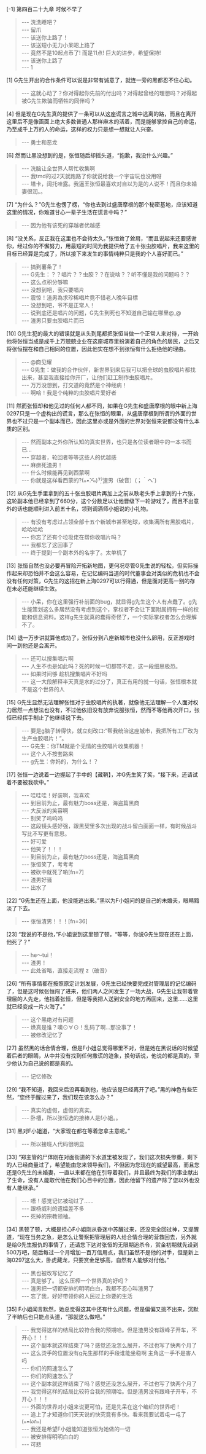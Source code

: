 
[-1] 第四百二十九章 时候不早了
>--- 洗洗睡吧？<br>
>--- 留爪<br>
>--- 该送你上路了！<br>
>--- 该送短小无力小呆昭上路了<br>
>--- 竟然不是10起点币了!
而是11点!
巨大的进步，希望保持!<br>
>--- 该送你上路了<br>
>--- 1<br>

[1] G先生开出的合作条件可以说是非常有诚意了，就连一旁的黑都忍不住心动。
>--- 这就心动了？你对得起你先前的付出吗？对得起曾经的理想吗？对得起被G先生欺骗而牺牲的同伴吗？<br>

[4] 但是现在G先生真的提供了一条可以从这座谎言之城中逃离的路，而且在离开这里后不是像画面上绝大多数普通人那样麻木的活着，而是能够掌控自己的命运，乃至成千上万的人的命运，这样的权力只是想一想就让人兴奋。
>--- 勇士和恶龙<br>

[6] 然而让黑没想到的是，张恒随后却摇头道，“抱歉，我没什么兴趣。”
>--- 洗脑让全世界人帮忙收集啊<br>
>--- 我tmd的过2天就跑路了你就说给我一个宇宙玩也没用呀<br>
>--- 塔卡，阔托哇露。我逼王张恒最喜欢对自以为是的人说不！而且你未婚妻很润。。<br>

[7] “为什么？”G先生也愣了楞，“你也去到过盛唐摩根的那个秘密基地，应该知道这里的情况，你难道甘心一辈子生活在谎言中吗？”
>--- 因为他有该死的穿越者优越感<br>

[8] “没关系，反正我在这里也不会待太久。”张恒耸了耸肩，“而且说起来还要感谢你，经过你的不懈努力，用最短的时间为我提供给了五十张虫胶唱片，我来这里的目标已经算是完成了，所以接下来发生的事情纯粹只是我的个人喜好而已。”
>--- 搞到薯条了！<br>
>--- G先生：？？唱片？？虫胶？？在说啥？？听不懂是我的问题吗？？<br>
>--- 这么点积分够嘛<br>
>--- 没想到吧，我只要唱片<br>
>--- 震惊！渣男為求珍稀唱片竟不惜老人晚年目標<br>
>--- 没想到吧，爷不是正常人！<br>
>--- 说到底还是唱片的问题，G先生到死也不知道自己输在哪里@_@<br>
>--- 渣男只要虫胶唱片而已<br>

[10] G先生犯的最大的错误就是从头到尾都把张恒当做一个正常人来对待，一开始他将张恒当成是成千上万兢兢业业在这座城市里扮演着自己的角色的居民，之后又将张恒摆在和自己相同的位置，因此他实在想不到张恒有什么拒绝他的理由。
>--- @商见耀<br>
>--- G先生：做我的合作伙伴，新世界到来后我可以把全球的虫胶唱片都找出来，甚至我直接给你开厂，让他们赶工制作虫胶唱片。<br>
>--- 万万没想到，打交道的竟然是个神经病！<br>
>--- 啊哈！我是个纯粹的虫胶唱片爱好者<br>

[11] 然而张恒却和他见过的任何人都不同，如果在G先生和盛唐摩根的眼中新上海0297只是一个虚构出的谎言，那么在张恒的眼里，从盛唐摩根到所谓的外面的世界也不过只是一个副本而已，因此这里亦或是外面的世界对张恒来说都没有什么本质的区别。
>--- 然而副本之外你所认知的真实世界，也只是各位读者眼中的一本书而已…<br>
>--- 穿越者，轮回者等等这些人的优越感<br>
>--- 麻痹死渣男！<br>
>--- 什么时候能再见到西蒙啊<br>
>--- 你就是这样看西蒙的?(๑•̌.•̑๑)ˀ̣ˀ̣渣男（破音）(；｀ヘ´)<br>

[12] 从G先生手里拿到的五十张虫胶唱片再加上之前从耿老头手上拿到的十六张，这轮副本他已经拿到了660分，这个分数足以让他晋级下一轮游戏了，而且不出意外的话也能顺利进入前五十名，领到调酒师小姐说的小礼物。
>--- 有没有考虑过占领全部十五个新城市甚至地球，收集满所有黑胶唱片，哈哈哈哈<br>
>--- 你忘了还有个垃圾佬在帮你收唱片吗？<br>
>--- 我都忘了这回事了<br>
>--- 终于提到一个副本外的名字了。太单机了<br>

[13] 张恒自然也没必要再冒险开拓新地图，更何况尽管G先生说的轻松，但实际操作起来却恐怕并不会这么容易，在记忆编码当道的时代董事会对类似的危机也不会没有任何对策，G先生的这招在新上海0297可以行得通，但是面对更高一别的存在未必还能继续生效。
>--- 小呆，你在这里强行补前面的bug，就显得g先生这个人有点蠢了。g先生能策划这么多居然没有考虑到这个，掌权者不会让下面附属拥有一样的权能和信息资料。这样g先生就真的蠢得奇怪了，一个实际掌权者怎么会理解不了。<br>

[14] 退一万步讲就算他成功了，张恒分到八座新城市也没什么卵用，反正游戏时间一到他还是会离开。
>--- 还可以搜集唱片啊<br>
>--- 人生不也是如此吗？死的时候一切都带不走，这一段细思极恐。<br>
>--- 如果时间够 趁机搜集唱片不好吗<br>
>--- 这一大段解释半天真是水的过分了，真正有用的就一句话，张恒根本就不是这个世界的人<br>

[15] G先生显然无法理解张恒对于虫胶唱片的执著，就像他无法理解一个人面对权力居然一点想法也没有，不过他依旧没有放弃说服张恒，然而不等他再次开口，张恒已经挥手制止了他继续说下去。
>--- 要是g脑子转得快，就立刻改口:“帮我统治这座城市，我把所有工厂改为生产虫胶唱片！”。<br>
>--- G先生：你TM就是个无情的虫胶唱片收集机器！<br>
>--- 这个人不按套路来<br>
>--- g先生：你妈的，为什么！？<br>

[17] 张恒一边说着一边握起了手中的【藏鞘】，冲G先生笑了笑，“接下来，还请试着不要被我砍中。”
>--- 哇哇哇！好装啊，我喜欢<br>
>--- 到目前为止，最有魅力boss还是，海盗篇黑商<br>
>--- 大反派的笑容啊<br>
>--- 别笑了呜呜呜<br>
>--- 这段镜头感好强，跟黑契里多次出现的战斗留白画面一样，有时候战斗写比不写更有意思。<br>
>--- 好可爱<br>
>--- 他笑了！！！<br>
>--- 到目前为止，最有魅力boss还是，海盗篇黑商<br>
>--- 张恒笑了，考考考<br>
>--- 被砍中就死了喲[fn=7]<br>
>--- 渣男好骚<br>
>--- 出水了<br>

[22] “G先生还在上面，他没能逃出来。”黑以为F小姐问的是自己的未婚夫，眼睛黯淡了下去。
>--- 张恒渣男！！！[fn=36]<br>

[23] “我说的不是他，”F小姐说到这里顿了顿，“等等，你说G先生现在还在上面，他死了？”
>--- he～tui！<br>
>--- 渣男！<br>
>--- 此处省略，直接走流程  z（破音）<br>

[26] “所有事情都在按照原定计划发展，G先生已经快要完成对管理层的记忆编码了，但是这时候张恒闯了进来，他们两人之间发生了一场大战，G先生让我带着管理层的人先走，他挡着张恒，但是等我把人送到安全的地方再回来，这里……这里就已经变成一片火海了。”
>--- 这个黑绝对有问题<br>
>--- 焕真是谁？噢⊙∀⊙！乱码了啊…那没事了！<br>
>--- 被修改记忆了<br>

[27] 虽然黑的话合情合理，但是F小姐总觉得哪里不对，但是她在黑说话的时候望着后者的眼睛，从中并没有找到任何撒谎的迹象，换句话说，他说的都是真的，至少他认为自己说的都是真的。
>--- 记忆修改<br>

[29] “我不知道，我回来后没再看到他，他应该是已经离开了吧。”黑的神色有些茫然，“您终于醒过来了，我们现在该怎么办？”
>--- 真实的虚假，虚假的真实。<br>
>--- 卧槽，所以张恒选的接棒人是f小姐。。<br>

[31] 黑对F小姐道，“大家现在都在等着您拿主意呢。”
>--- 所以接班人代码很明显<br>

[33] “郑主管的尸体刚在对面街道的下水道里被发现了，我们这次损失惨重，剩下的人已经商量过了，希望能由您来领导我们，不但因为您现在的威望最高，而且您还是G先生的未婚妻，一直以来都在他在引导着我们，并且最终为我们的事业献出了生命，没有人能取代他在我们心目中的位置，因此他留下的遗产除了您以外也没有人能继承。”
>--- 唔！感觉记忆被动过了……<br>
>--- 跟杨威利的遗孀差不多<br>
>--- 死掉的宗教领袖。<br>

[34] 黑顿了顿，大概是担心F小姐刚从昏迷中苏醒过来，还没完全回过神，又提醒道，“现在当务之急，是怎么让警察把管理层的人给合情合理的营救回去，另外就是给G先生报仇的事情了，还请您下达对张恒的无限期追杀令，赏金初期就先设到500万吧，随后每过一个月增加一百万信用点，我们虽然不是他的对手，但是新上海0297这么大，卧虎藏龙，只要赏金足够高，自然有人能够对付他。”
>--- 黑也被改写记忆了<br>
>--- 真是够了。
这么压榨一个世界真的好吗？<br>
>--- 渣男把一切都安排的明明白白，我都不忍心叫渣男了<br>
>--- 忘了我，好好带领你的人民过上你要的生活<br>

[35] F小姐闻言默然，她总觉得这其中还有什么问题，但是偏偏又挑不出来，沉默了半晌后也只能点头道，“那就这么做吧。”
>--- 我觉得这样的结局比较符合我的预期哈。但是渣男没有跟峰子开车，不开心！！！<br>
>--- 这个副本就这样结束了吗？感觉还没怎么展开，不过也写了快两个月了<br>
>--- 这么烫手的位置没有g先生那样的手段谁能坐稳啊 主角这一手不是害人吗<br>
>--- 你们的网速怎么了<br>
>--- 你们的网速怎么了<br>
>--- 这个副本就这样结束了吗？感觉还没怎么展开，不过也写了快两个月了<br>
>--- 我觉得这样的结局比较符合我的预期哈。但是渣男没有跟峰子开车，不开心！！！<br>
>--- 外面的世界对小姐来说更可怕，还是先呆在这个编织的世界吧！<br>
>--- 追上了才知道你们天天说的快究竟有多快。看来我要试着屯一屯了(๑•́ωก̀๑)<br>
>--- 我还是希望F小姐能知道张恒为她做的一切<br>
>--- 被安排得明明白白的<br>
>--- 可悲<br>
